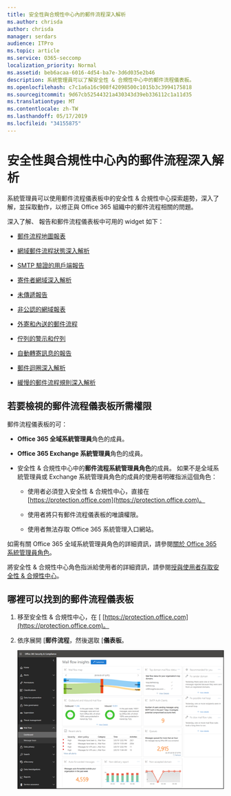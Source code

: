 ```yaml
---
title: 安全性與合規性中心內的郵件流程深入解析
ms.author: chrisda
author: chrisda
manager: serdars
audience: ITPro
ms.topic: article
ms.service: O365-seccomp
localization_priority: Normal
ms.assetid: beb6acaa-6016-4d54-ba7e-3d6d035e2b46
description: 系統管理員可以了解安全性 & 合規性中心中的郵件流程儀表板。
ms.openlocfilehash: c7c1a6a16c908f42098500c1015b3c3994175818
ms.sourcegitcommit: 9d67cb52544321a430343d39eb336112c1a11d35
ms.translationtype: MT
ms.contentlocale: zh-TW
ms.lasthandoff: 05/17/2019
ms.locfileid: "34155875"
---
```

# <a name="mail-flow-insights-in-the-security--compliance-center"></a>安全性與合規性中心內的郵件流程深入解析

系統管理員可以使用郵件流程儀表板中的安全性 & 合規性中心探索趨勢，深入了解，並採取動作，以修正與 Office 365 組織中的郵件流程相關的問題。

深入了解、 報告和郵件流程儀表板中可用的 widget 如下：

- [郵件流程地圖報表](mfi-mail-flow-map-report.md)

- [網域郵件流程狀態深入解析](mfi-domain-mail-flow-status-insight.md)

- [SMTP 驗證的用戶端報告](mfi-smtp-auth-clients-report.md)

- [寄件者網域深入解析](mfi-sender-domain-insight.md)

- [未傳遞報告](mfi-non-delivery-report.md)

- [非公認的網域報表](mfi-non-accepted-domain-report.md)

- [外寄和內送的郵件流程](mfi-outbound-and-inbound-mail-flow.md)

- [佇列的警示和佇列](mfi-queue-alerts-and-queues.md)

- [自動轉寄訊息的報告](mfi-auto-forwarded-messages-report.md)

- [郵件迴圈深入解析](mfi-mail-loop-insight.md)

- [緩慢的郵件流程規則深入解析](mfi-slow-mail-flow-rules-insight.md)

## <a name="permissions-required-to-view-the-mail-flow-dashboard"></a>若要檢視的郵件流程儀表板所需權限

郵件流程儀表板的可：

- **Office 365 全域系統管理員**角色的成員。

- **Office 365 Exchange 系統管理員**角色的成員。

- 安全性 & 合規性中心中的**郵件流程系統管理員角色**的成員。 如果不是全域系統管理員或 Exchange 系統管理員角色的成員的使用者明確指派這個角色：

  - 使用者必須登入安全性 & 合規性中心，直接在[https://protection.office.com](https://protection.office.com)。

  - 使用者將只有郵件流程儀表板的唯讀權限。

  - 使用者無法存取 Office 365 系統管理入口網站。

如需有關 Office 365 全域系統管理員角色的詳細資訊，請參閱[關於 Office 365 系統管理員角色](https://docs.microsoft.com/office365/admin/add-users/about-admin-roles)。

將安全性 & 合規性中心角色指派給使用者的詳細資訊，請參閱[授與使用者存取安全性 & 合規性中心](https://docs.microsoft.com/office365/securitycompliance/grant-access-to-the-security-and-compliance-center)。

## <a name="where-to-find-the-mail-flow-dashboard"></a>哪裡可以找到的郵件流程儀表板

1. 移至安全性 & 合規性中心，在 [ [https://protection.office.com](https://protection.office.com)。

2. 依序展開 [**郵件流程**，然後選取 [**儀表板**。

   ![在 Office 365 安全性 & 合規性中心中郵件流程儀表板](media/mail-flow-dashboard-v2.png)
